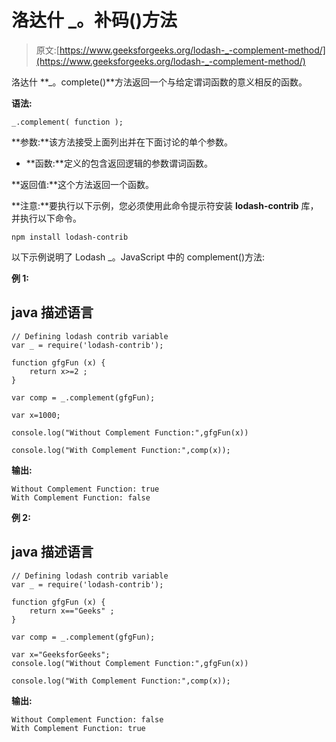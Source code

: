 # 洛达什 _。补码()方法

> 原文:[https://www.geeksforgeeks.org/lodash-_-complement-method/](https://www.geeksforgeeks.org/lodash-_-complement-method/)

洛达什 **_。complete()**方法返回一个与给定谓词函数的意义相反的函数。

**语法:**

```
_.complement( function );

```

**参数:**该方法接受上面列出并在下面讨论的单个参数。

*   **函数:**定义的包含返回逻辑的参数谓词函数。

**返回值:**这个方法返回一个函数。

**注意:**要执行以下示例，您必须使用此命令提示符安装 **lodash-contrib** 库，并执行以下命令。

```
npm install lodash-contrib

```

以下示例说明了 Lodash _。JavaScript 中的 complement()方法:

**例 1:**

## java 描述语言

```
// Defining lodash contrib variable
var _ = require('lodash-contrib'); 

function gfgFun (x) {
    return x>=2 ;
}

var comp = _.complement(gfgFun);

var x=1000;

console.log("Without Complement Function:",gfgFun(x))

console.log("With Complement Function:",comp(x));
```

**输出:**

```
Without Complement Function: true
With Complement Function: false

```

**例 2:**

## java 描述语言

```
// Defining lodash contrib variable
var _ = require('lodash-contrib'); 

function gfgFun (x) {
    return x=="Geeks" ;
}

var comp = _.complement(gfgFun);

var x="GeeksforGeeks";
console.log("Without Complement Function:",gfgFun(x))

console.log("With Complement Function:",comp(x));
```

**输出:**

```
Without Complement Function: false
With Complement Function: true

```